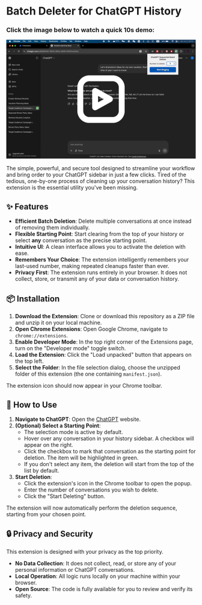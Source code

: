 # Batch Deleter for ChatGPT History

### Click the image below to watch a quick 10s demo:

[![Demo](./assets/demoV-P.png)](https://youtu.be/NHs5r6YeGi4)

The simple, powerful, and secure tool designed to streamline your workflow and bring order to your ChatGPT sidebar in just a few clicks. Tired of the tedious, one-by-one process of cleaning up your conversation history? This extension is the essential utility you've been missing.

## ✨ Features

- **Efficient Batch Deletion**: Delete multiple conversations at once instead of removing them individually.
- **Flexible Starting Point**: Start clearing from the top of your history or select **any** conversation as the precise starting point.
- **Intuitive UI**: A clean interface allows you to activate the deletion with ease.
- **Remembers Your Choice**: The extension intelligently remembers your last-used number, making repeated cleanups faster than ever.
- **Privacy First**: The extension runs entirely in your browser. It does not collect, store, or transmit any of your data or conversation history.

## 📦 Installation

1.  **Download the Extension**: Clone or download this repository as a ZIP file and unzip it on your local machine.
2.  **Open Chrome Extensions**: Open Google Chrome, navigate to `chrome://extensions`.
3.  **Enable Developer Mode**: In the top right corner of the Extensions page, turn on the "Developer mode" toggle switch.
4.  **Load the Extension**: Click the "Load unpacked" button that appears on the top left.
5.  **Select the Folder**: In the file selection dialog, choose the unzipped folder of this extension (the one containing `manifest.json`).

The extension icon should now appear in your Chrome toolbar.

## 🚀 How to Use

1.  **Navigate to ChatGPT**: Open the [ChatGPT](https://chat.openai.com/) website.
2.  **(Optional) Select a Starting Point**:
    - The selection mode is active by default.
    - Hover over any conversation in your history sidebar. A checkbox will appear on the right.
    - Click the checkbox to mark that conversation as the starting point for deletion. The item will be highlighted in green.
    - If you don't select any item, the deletion will start from the top of the list by default.
3.  **Start Deletion**:
    - Click the extension's icon in the Chrome toolbar to open the popup.
    - Enter the number of conversations you wish to delete.
    - Click the "Start Deleting" button.

The extension will now automatically perform the deletion sequence, starting from your chosen point.

## 🔒 Privacy and Security

This extension is designed with your privacy as the top priority.

- **No Data Collection**: It does not collect, read, or store any of your personal information or ChatGPT conversations.
- **Local Operation**: All logic runs locally on your machine within your browser.
- **Open Source**: The code is fully available for you to review and verify its safety.
